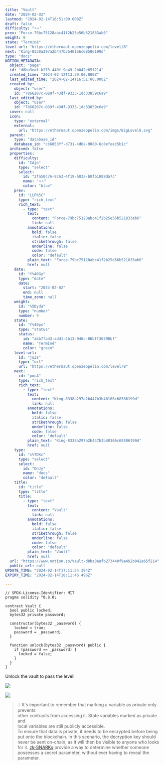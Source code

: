 ```yaml
---
title: "Vault"
date: "2024-02-02"
lastmod: "2024-02-14T16:51:00.000Z"
draft: false
difficulty: "⭐⭐"
prev: "Force-79bc75128abc41f2b25e56b521833ab6"
weight: 9
state: "Terminé"
level-url: "https://ethernaut.openzeppelin.com/level/8"
next: "King-8338a297a2b447b3b40166c68586199d"
type: "docs"
NOTION_METADATA:
  object: "page"
  id: "d8ba3eaf-b273-440f-9a49-2b042e65f214"
  created_time: "2024-02-12T13:39:00.000Z"
  last_edited_time: "2024-02-14T16:51:00.000Z"
  created_by:
    object: "user"
    id: "7866207c-089f-43df-9333-1dc33859c6a9"
  last_edited_by:
    object: "user"
    id: "7866207c-089f-43df-9333-1dc33859c6a9"
  cover: null
  icon:
    type: "external"
    external:
      url: "https://ethernaut.openzeppelin.com/imgs/BigLevel8.svg"
  parent:
    type: "database_id"
    database_id: "cb6853ff-d731-4d6a-9080-6c8efeec5b1c"
  archived: false
  properties:
    difficulty:
      id: "IAjo"
      type: "select"
      select:
        id: "2fa50c76-9c63-4f19-b03a-b8fb1889da7c"
        name: "⭐⭐"
        color: "blue"
    prev:
      id: "LLP%5C"
      type: "rich_text"
      rich_text:
        - type: "text"
          text:
            content: "Force-79bc75128abc41f2b25e56b521833ab6"
            link: null
          annotations:
            bold: false
            italic: false
            strikethrough: false
            underline: false
            code: false
            color: "default"
          plain_text: "Force-79bc75128abc41f2b25e56b521833ab6"
          href: null
    date:
      id: "Y%40Gy"
      type: "date"
      date:
        start: "2024-02-02"
        end: null
        time_zone: null
    weight:
      id: "%5Dyda"
      type: "number"
      number: 9
    state:
      id: "f%40ps"
      type: "status"
      status:
        id: "abb7fad3-add1-4b13-946c-06bff36598bf"
        name: "Terminé"
        color: "green"
    level-url:
      id: "juZs"
      type: "url"
      url: "https://ethernaut.openzeppelin.com/level/8"
    next:
      id: "pocA"
      type: "rich_text"
      rich_text:
        - type: "text"
          text:
            content: "King-8338a297a2b447b3b40166c68586199d"
            link: null
          annotations:
            bold: false
            italic: false
            strikethrough: false
            underline: false
            code: false
            color: "default"
          plain_text: "King-8338a297a2b447b3b40166c68586199d"
          href: null
    type:
      id: "s%7DKc"
      type: "select"
      select:
        id: "OnJy"
        name: "docs"
        color: "default"
    title:
      id: "title"
      type: "title"
      title:
        - type: "text"
          text:
            content: "Vault"
            link: null
          annotations:
            bold: false
            italic: false
            strikethrough: false
            underline: false
            code: false
            color: "default"
          plain_text: "Vault"
          href: null
  url: "https://www.notion.so/Vault-d8ba3eafb273440f9a492b042e65f214"
  public_url: null
UPDATE_TIME: "2024-02-14T17:11:54.394Z"
EXPIRY_TIME: "2024-02-14T18:11:46.496Z"

---
```

<link rel="stylesheet" href="https://cdn.jsdelivr.net/npm/katex@0.16.2/dist/katex.min.css" integrity="sha384-bYdxxUwYipFNohQlHt0bjN/LCpueqWz13HufFEV1SUatKs1cm4L6fFgCi1jT643X" crossorigin="anonymous">


```solidity
// SPDX-License-Identifier: MIT
pragma solidity ^0.8.0;

contract Vault {
  bool public locked;
  bytes32 private password;

  constructor(bytes32 _password) {
    locked = true;
    password = _password;
  }

  function unlock(bytes32 _password) public {
    if (password == _password) {
      locked = false;
    }
  }
}
```


Unlock the vault to pass the level!


![](https://prod-files-secure.s3.us-west-2.amazonaws.com/00345c33-b7f7-443a-aca8-598247fb6d93/13409f0d-cf98-499c-92f7-e5f7df0852ad/Untitled.png?X-Amz-Algorithm=AWS4-HMAC-SHA256&X-Amz-Content-Sha256=UNSIGNED-PAYLOAD&X-Amz-Credential=AKIAT73L2G45HZZMZUHI%2F20240214%2Fus-west-2%2Fs3%2Faws4_request&X-Amz-Date=20240214T171146Z&X-Amz-Expires=3600&X-Amz-Signature=bedc461d9f2849f729179c2dc37eb15f4f1e282b4f5ab17cdabbce4c7a1b9deb&X-Amz-SignedHeaders=host&x-id=GetObject)


![](https://prod-files-secure.s3.us-west-2.amazonaws.com/00345c33-b7f7-443a-aca8-598247fb6d93/88b316f9-391f-422d-967a-94391194a992/Untitled.png?X-Amz-Algorithm=AWS4-HMAC-SHA256&X-Amz-Content-Sha256=UNSIGNED-PAYLOAD&X-Amz-Credential=AKIAT73L2G45HZZMZUHI%2F20240214%2Fus-west-2%2Fs3%2Faws4_request&X-Amz-Date=20240214T171146Z&X-Amz-Expires=3600&X-Amz-Signature=cff67dc56ecc0dc419796790440843ae6a8d3987bd74197fbc8da40905c63dcd&X-Amz-SignedHeaders=host&x-id=GetObject)


> 💡 It's important to remember that marking a variable as private only prevents   
> other contracts from accessing it. State variables marked as private and  
>  local variables are still publicly accessible.  
> To ensure that data is private, it needs to be encrypted before being  
>  put onto the blockchain. In this scenario, the decryption key should   
> never be sent on-chain, as it will then be visible to anyone who looks   
> for it. [zk-SNARKs](https://blog.ethereum.org/2016/12/05/zksnarks-in-a-nutshell/) provide a way to determine whether someone possesses a secret parameter, without ever having to reveal the parameter.

